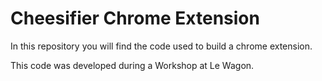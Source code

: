 # Cheesifier Chrome Extension

In this repository you will find the code used to build a chrome extension.

This code was developed during a Workshop at Le Wagon.
